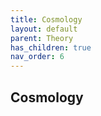 ```yaml
---
title: Cosmology
layout: default
parent: Theory
has_children: true
nav_order: 6
---
```


## Cosmology
